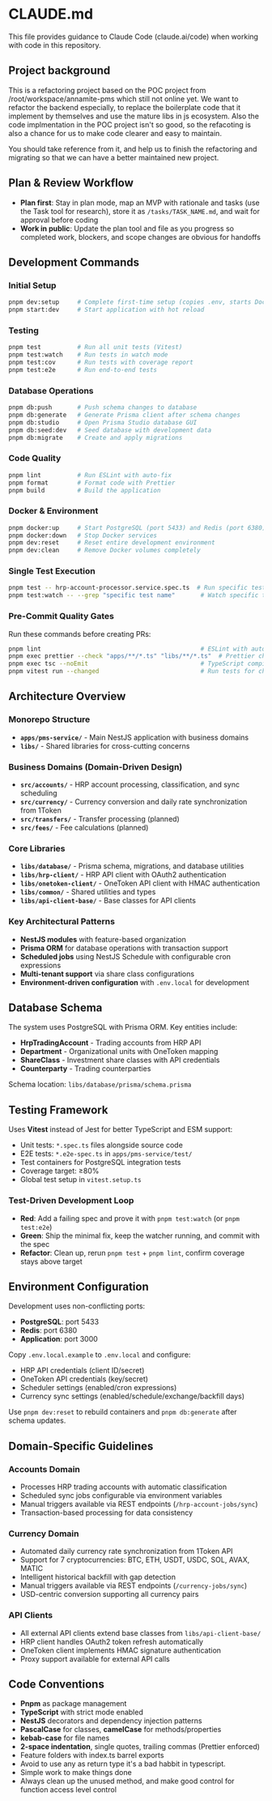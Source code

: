 # CLAUDE.md

This file provides guidance to Claude Code (claude.ai/code) when working with code in this repository.

## Project background

This is a refactoring project based on the POC project from /root/workspace/annamite-pms which still not online yet.
We want to refactor the backend especially, to replace the boilerplate code that it implement by themselves and use the mature libs in js ecosystem.
Also the code implmentation in the POC project isn't so good, so the refacoting is also a chance for us to make code clearer and easy to maintain.

You should take reference from it, and help us to finish the refactoring and migrating so that we can have a better maintained new project.

## Plan & Review Workflow

- **Plan first**: Stay in plan mode, map an MVP with rationale and tasks (use the Task tool for research), store it as `/tasks/TASK_NAME.md`, and wait for approval before coding
- **Work in public**: Update the plan tool and file as you progress so completed work, blockers, and scope changes are obvious for handoffs

## Development Commands

### Initial Setup
```bash
pnpm dev:setup     # Complete first-time setup (copies .env, starts Docker, pushes schema, seeds DB)
pnpm start:dev     # Start application with hot reload
```

### Testing
```bash
pnpm test          # Run all unit tests (Vitest)
pnpm test:watch    # Run tests in watch mode
pnpm test:cov      # Run tests with coverage report
pnpm test:e2e      # Run end-to-end tests
```

### Database Operations
```bash
pnpm db:push       # Push schema changes to database
pnpm db:generate   # Generate Prisma client after schema changes
pnpm db:studio     # Open Prisma Studio database GUI
pnpm db:seed:dev   # Seed database with development data
pnpm db:migrate    # Create and apply migrations
```

### Code Quality
```bash
pnpm lint          # Run ESLint with auto-fix
pnpm format        # Format code with Prettier
pnpm build         # Build the application
```

### Docker & Environment
```bash
pnpm docker:up     # Start PostgreSQL (port 5433) and Redis (port 6380)
pnpm docker:down   # Stop Docker services
pnpm dev:reset     # Reset entire development environment
pnpm dev:clean     # Remove Docker volumes completely
```

### Single Test Execution
```bash
pnpm test -- hrp-account-processor.service.spec.ts  # Run specific test file
pnpm test:watch -- --grep "specific test name"       # Watch specific test
```

### Pre-Commit Quality Gates
Run these commands before creating PRs:
```bash
pnpm lint                                            # ESLint with auto-fix
pnpm exec prettier --check "apps/**/*.ts" "libs/**/*.ts"  # Prettier check
pnpm exec tsc --noEmit                               # TypeScript compilation check
pnpm vitest run --changed                            # Run tests for changed files
```

## Architecture Overview

### Monorepo Structure
- **`apps/pms-service/`** - Main NestJS application with business domains
- **`libs/`** - Shared libraries for cross-cutting concerns

### Business Domains (Domain-Driven Design)
- **`src/accounts/`** - HRP account processing, classification, and sync scheduling
- **`src/currency/`** - Currency conversion and daily rate synchronization from 1Token
- **`src/transfers/`** - Transfer processing (planned)
- **`src/fees/`** - Fee calculations (planned)

### Core Libraries
- **`libs/database/`** - Prisma schema, migrations, and database utilities
- **`libs/hrp-client/`** - HRP API client with OAuth2 authentication
- **`libs/onetoken-client/`** - OneToken API client with HMAC authentication
- **`libs/common/`** - Shared utilities and types
- **`libs/api-client-base/`** - Base classes for API clients

### Key Architectural Patterns
- **NestJS modules** with feature-based organization
- **Prisma ORM** for database operations with transaction support
- **Scheduled jobs** using NestJS Schedule with configurable cron expressions
- **Multi-tenant support** via share class configurations
- **Environment-driven configuration** with `.env.local` for development

## Database Schema

The system uses PostgreSQL with Prisma ORM. Key entities include:
- **HrpTradingAccount** - Trading accounts from HRP API
- **Department** - Organizational units with OneToken mapping
- **ShareClass** - Investment share classes with API credentials
- **Counterparty** - Trading counterparties

Schema location: `libs/database/prisma/schema.prisma`

## Testing Framework

Uses **Vitest** instead of Jest for better TypeScript and ESM support:
- Unit tests: `*.spec.ts` files alongside source code
- E2E tests: `*.e2e-spec.ts` in `apps/pms-service/test/`
- Test containers for PostgreSQL integration tests
- Coverage target: ≥80%
- Global test setup in `vitest.setup.ts`

### Test-Driven Development Loop
- **Red**: Add a failing spec and prove it with `pnpm test:watch` (or `pnpm test:e2e`)
- **Green**: Ship the minimal fix, keep the watcher running, and commit with the spec
- **Refactor**: Clean up, rerun `pnpm test` + `pnpm lint`, confirm coverage stays above target

## Environment Configuration

Development uses non-conflicting ports:
- **PostgreSQL**: port 5433
- **Redis**: port 6380
- **Application**: port 3000

Copy `.env.local.example` to `.env.local` and configure:
- HRP API credentials (client ID/secret)
- OneToken API credentials (key/secret)
- Scheduler settings (enabled/cron expressions)
- Currency sync settings (enabled/schedule/exchange/backfill days)

Use `pnpm dev:reset` to rebuild containers and `pnpm db:generate` after schema updates.

## Domain-Specific Guidelines

### Accounts Domain
- Processes HRP trading accounts with automatic classification
- Scheduled sync jobs configurable via environment variables
- Manual triggers available via REST endpoints (`/hrp-account-jobs/sync`)
- Transaction-based processing for data consistency

### Currency Domain
- Automated daily currency rate synchronization from 1Token API
- Support for 7 cryptocurrencies: BTC, ETH, USDT, USDC, SOL, AVAX, MATIC
- Intelligent historical backfill with gap detection
- Manual triggers available via REST endpoints (`/currency-jobs/sync`)
- USD-centric conversion supporting all currency pairs

### API Clients
- All external API clients extend base classes from `libs/api-client-base/`
- HRP client handles OAuth2 token refresh automatically
- OneToken client implements HMAC signature authentication
- Proxy support available for external API calls

## Code Conventions

- **Pnpm** as package management
- **TypeScript** with strict mode enabled
- **NestJS** decorators and dependency injection patterns
- **PascalCase** for classes, **camelCase** for methods/properties
- **kebab-case** for file names
- **2-space indentation**, single quotes, trailing commas (Prettier enforced)
- Feature folders with index.ts barrel exports
- Avoid to use any as return type it's a bad habbit in typescript.
- Simple work to make things done
- Always clean up the unused method, and make good control for function access level control
